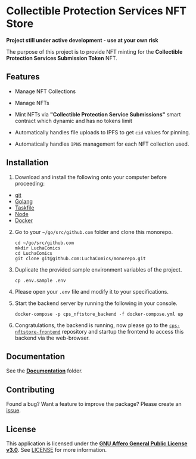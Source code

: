 # Collectible Protection Services NFT Store

**Project still under active development - use at your own risk**

The purpose of this project is to provide NFT minting for the **Collectible Protection Services Submission Token** NFT.

## Features

* Manage NFT Collections

* Manage NFTs

* Mint NFTs via **"Collectible Protection Service Submissions"** smart contract which dynamic and has no tokens limit

* Automatically handles file uploads to IPFS to get `cid` values for pinning.

* Automatically handles `IPNS` management for each NFT collection used.

## Installation

1. Download and install the following onto your computer before proceeding:
  * [git](https://git-scm.com/downloads)
  * [Golang](https://go.dev/dl/)
  * [Taskfile](https://taskfile.dev/installation/)
  * [Node](https://nodejs.org/en/download/package-manager)
  * [Docker](https://www.docker.com/products/docker-desktop/)

2. Go to your `~/go/src/github.com` folder and clone this monorepo.

    ```shell
    cd ~/go/src/github.com
    mkdir LuchaComics
    cd LuchaComics
    git clone git@github.com:LuchaComics/monorepo.git
    ```

3. Duplicate the provided sample environment variables of the project.

    ```shell
    cp .env.sample .env
    ```

4. Please open your `.env` file and modify it to your specifications.

5. Start the backend server by running the following in your console.

    ```shell
    docker-compose -p cps_nftstore_backend -f docker-compose.yml up
    ```

6. Congratulations, the backend is running, now please go to the [`cps-nftstore-frontend`](../../web/cps-nftstore-frontend) repository and startup the frontend to access this backend via the web-browser.

## Documentation

See the [**Documentation**](./docs) folder.

## Contributing

Found a bug? Want a feature to improve the package? Please create an [issue](https://github.com/LuchaComics/monorepo/issues/new).

## License

This application is licensed under the [**GNU Affero General Public License v3.0**](https://opensource.org/license/agpl-v3). See [LICENSE](LICENSE) for more information.
